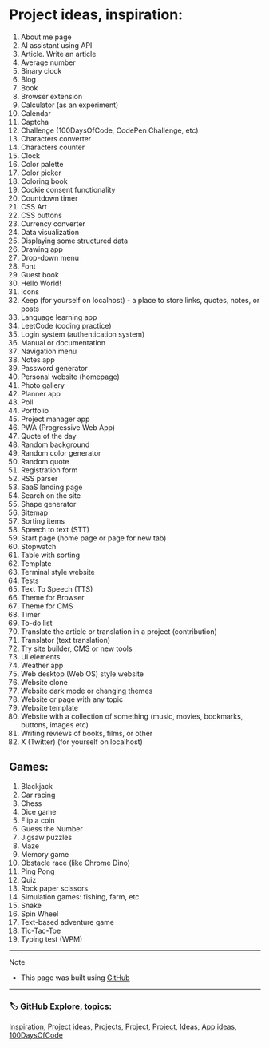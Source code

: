 <!-- Project ideas v.1.3.15 -->

# Project ideas, inspiration:

1. About me page
1. AI assistant using API
1. Article. Write an article
1. Average number
1. Binary clock
1. Blog
1. Book
1. Browser extension
1. Calculator (as an experiment)
1. Calendar
1. Captcha
1. Challenge (100DaysOfCode, CodePen Challenge, etc)
1. Characters converter
1. Characters counter
1. Clock
1. Color palette
1. Color picker
1. Coloring book
1. Cookie consent functionality
1. Countdown timer
1. CSS Art
1. CSS buttons
1. Currency converter <!-- https://github.com/anishaswain/Simple-JS-Projects# -->
1. Data visualization
1. Displaying some structured data
1. Drawing app
1. Drop-down menu
1. Font
1. Guest book
1. Hello World!
1. Icons
1. Keep (for yourself on localhost) - a place to store links, quotes, notes, or posts
1. Language learning app
1. LeetCode (coding practice)
1. Login system (authentication system)
1. Manual or documentation
1. Navigation menu
1. Notes app
1. Password generator
1. Personal website (homepage)
1. Photo gallery
1. Planner app
1. Poll
1. Portfolio
1. Project manager app <!-- (inspired by GitHub project https://github.com/projects# -->
1. PWA (Progressive Web App)
1. Quote of the day
1. Random background
1. Random color generator
1. Random quote
1. Registration form
1. RSS parser
1. SaaS landing page
1. Search on the site
1. Shape generator
1. Sitemap
1. Sorting items
1. Speech to text (STT)
1. Start page (home page or page for new tab)
1. Stopwatch
1. Table with sorting
1. Template
1. Terminal style website
1. Tests
1. Text To Speech (TTS)
1. Theme for Browser
1. Theme for CMS
1. Timer
1. To-do list
1. Translate the article or translation in a project (contribution)
1. Translator (text translation)
1. Try site builder, CMS or new tools
1. UI elements
1. Weather app
1. Web desktop (Web OS) style website
1. Website clone
1. Website dark mode or changing themes <!--Inspired: https://www.udemy.com/course/30-html-css-javascript-projects-in-30-days-for-beginners/#-->
1. Website or page with any topic
1. Website template
1. Website with a collection of something (music, movies, bookmarks, buttons, images etc)
1. Writing reviews of books, films, or other
1. X (Twitter) (for yourself on localhost)

## Games:


1. Blackjack
1. Car racing
1. Chess
1. Dice game
1. Flip a coin <!-- (inspired by Google: flip a coin# -->
1. Guess the Number
1. Jigsaw puzzles
1. Maze
1. Memory game
1. Obstacle race (like Chrome Dino) 
1. Ping Pong
1. Quiz
1. Rock paper scissors
1. Simulation games: fishing, farm, etc. <!--(inspired: https://play.google.com/store/games#-->
1. Snake
1. Spin Wheel
1. Text-based adventure game
1. Tic-Tac-Toe
1. Typing test (WPM)
   
  
---
  
> [!NOTE]
> - This page was built using [GitHub](https://github.com/)  
  
---
  
### 🏷️ GitHub Explore, topics:  

[Inspiration](https://github.com/topics/inspiration),
[Project ideas](https://github.com/topics/project-ideas),
[Projects](https://github.com/topics/projects),
[Project](https://github.com/topics/project),
[Project](https://github.com/topics/project),
[Ideas](https://github.com/topics/ideas),
[App ideas](https://github.com/topics/app-ideas),
[100DaysOfCode](https://github.com/topics/100DaysOfCode)




